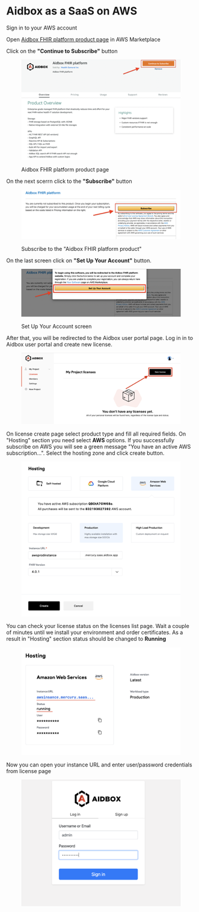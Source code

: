 # Aidbox as a SaaS on AWS

Sign in to your AWS account

Open [Aidbox FHIR platform product page](https://aws.amazon.com/marketplace/pp/prodview-l5djlpvsd6o5g) in AWS Marketplace

Click on the **"Continue to Subscribe"** button

<figure><img src="../../../.gitbook/assets/Screen Shot 2022-08-29 at 11.43.11.png" alt=""><figcaption><p>Aidbox FHIR platform product page</p></figcaption></figure>

On the next scerrn click to the **"Subscribe"** button

<figure><img src="../../../.gitbook/assets/Screen Shot 2022-08-29 at 11.48.55 (1).png" alt=""><figcaption><p>Subscribe to the "Aidbox FHIR platform product"</p></figcaption></figure>

On the last screen click on **"Set Up Your Account"** button.

<figure><img src="../../../.gitbook/assets/Screen Shot 2022-08-29 at 12.31.54.png" alt=""><figcaption><p>Set Up Your Account screen</p></figcaption></figure>

After that, you will be redirected to the Aidbox user portal page. Log in in to Aidbox user portal and create new license.

<figure><img src="../../../.gitbook/assets/Screenshot 2023-03-08 at 09.33.06.png" alt=""><figcaption></figcaption></figure>

On license create page select product type and fill all required fields. On "Hosting" section you need select **AWS** options. If you successfully subscribe on AWS you will see a green message "You have an active AWS subscription...". Select the hosting zone and click create button.

<figure><img src="../../../.gitbook/assets/Screenshot 2023-03-08 at 09.24.26.png" alt=""><figcaption></figcaption></figure>

You can check your license status on the licenses list page. Wait a couple of minutes until we install your environment and order certificates. As a result in "Hosting" section status should be changed to **Running**

<figure><img src="../../../.gitbook/assets/Screenshot 2023-03-08 at 09.30.07.png" alt=""><figcaption></figcaption></figure>

Now you can open your instance URL and enter user/password credentials from license page

&#x20;

<figure><img src="../../../.gitbook/assets/Screen Shot 2022-08-29 at 13.04.30.png" alt=""><figcaption></figcaption></figure>
